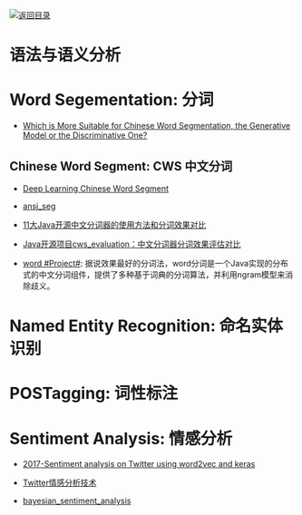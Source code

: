 [![返回目录](https://parg.co/UGo)](https://github.com/wxyyxc1992/Awesome-Reference) 
 
 
# 语法与语义分析

# Word Segementation: 分词

- [Which is More Suitable for Chinese Word Segmentation,  the Generative Model or the Discriminative One? ](http://aclweb.org/anthology//Y/Y09/Y09-2047.pdf)

## Chinese Word Segment: CWS 中文分词

- [Deep Learning Chinese Word Segment](https://github.com/koth/kcws)

- [ansj_seg](https://github.com/NLPchina/ansj_seg)

- [11大Java开源中文分词器的使用方法和分词效果对比](http://my.oschina.net/apdplat/blog/412921)

- [Java开源项目cws_evaluation：中文分词器分词效果评估对比](https://github.com/ysc/cws_evaluation)

- [word #Project#](https://github.com/ysc/word): 据说效果最好的分词法，word分词是一个Java实现的分布式的中文分词组件，提供了多种基于词典的分词算法，并利用ngram模型来消除歧义。

# Named Entity Recognition: 命名实体识别

# POSTagging: 词性标注

# Sentiment Analysis: 情感分析

- [2017-Sentiment analysis on Twitter using word2vec and keras](https://parg.co/baA)

- [Twitter情感分析技术](http://www.infoq.com/cn/news/2015/12/Twitter-api-notion)

- [bayesian_sentiment_analysis](https://github.com/kennycason/bayesian_sentiment_analysis)